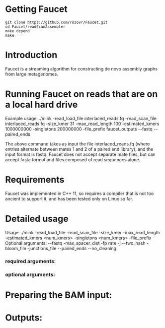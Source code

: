 <!-- # Getting Recycler
You can download Recycler [here](https://github.com/Shamir-Lab/Recycler/releases/download/Recycler-v0.6/Recycler-0.6.zip) or clone it via the link below. In case you download the zip, unzip the file before following the instructions below (ignoring the 'git clone' line)
 -->
# Getting Faucet
    git clone https://github.com/rozovr/Faucet.git
    cd Faucet/readScanAssembler
	make depend
	make    
 
# Introduction
Faucet is a streaming algorithm for constructing de novo assembly graphs from large metagenomes. 


# Running Faucet on reads that are on a local hard drive
Example usage:
./mink -read_load_file interlaced_reads.fq -read_scan_file interlaced_reads.fq -size_kmer 31 -max_read_length 100 -estimated_kmers 1000000000 -singletons 200000000 -file_prefix faucet_outputs --fastq --paired_ends

The above command takes as input the file interlaced_reads.fq (where entries alternate between mates 1 and 2 of a paired end library), and the input format is fastq. Faucet does not accept separate mate files, but can accept fasta format and files composed of read sequences alone.


# Requirements
Faucet was implemented in C++ 11, so requires a compiler that is not too ancient to support it, and has been tested only on Linux so far. 

# Detailed usage

Usage:
./mink -read_load_file <filename> -read_scan_file <filename> -size_kmer <k> -max_read_length <length> -estimated_kmers <num_kmers> -singletons <num_kmers> -file_prefix <prefix>
Optional arguments: --fastq -max_spacer_dist <dist> -fp rate <rate> -j <int> --two_hash -bloom_file <filename> -junctions_file <filename> --paired_ends --no_cleaning

### required arguments:
 <!--    
    -g GRAPH
    (spades 3.50+) assembly graph FASTG file to process:
    for spades 3.5, before_rr.fastg; for spades 3.6+, assembly_graph.fastg
    -k MAX_K
    integer reflecting maximum k value used by the assembler
    -b BAM
    BAM file resulting from aligning reads to contigs file, filtering for best matches
  -->
### optional arguments:
<!-- 
    -l LENGTH
    minimum length required for reporting [default: 1000]
    -m MAX_CV
    coefficient of variation used for pre-selection
    [default: 0.5, higher - less restrictive]
    -i ISO
    True or False value reflecting whether data sequenced
    was an isolated strain 
 -->
# <a name="bam-prep">Preparing the BAM input:
<!-- 
Recycler uses paired-end alignments of the reads originally assembled to the output assembly graph to filter and select amongst candidate circular sequences. In order to do so, it requires as input a BAM file containing the set of best alignment hits for each read pair. We recommend the following steps (tested on BWA 0.7.5 and samtools 1.19) to prepare the BAM file:

    python make_fasta_from_fastg.py -g assembly_graph.fastg
    
    bwa index assembly_graph.nodes.fasta
    
    bwa mem  assembly_graph.nodes.fasta R1.fastq.gz R2.fastq.gz | samtools view -buS - > reads_pe.bam
    
    samtools view -bF 0x0800 reads_pe.bam > reads_pe_primary.bam
    
    samtools sort reads_pe_primary.bam reads_pe_primary.sort
    
    samtools index reads_pe_primary.sort.bam

following these steps, we only need the files reads_pe_primary.sort.bam and reads_pe_primary.sort.bam.bai.
 -->
# Outputs:

<!-- 1. \<prefix\>.cycs.fasta  - a fasta formatted file of predicted plasmids
2. \<prefix\>.cycs.paths_w_cov.txt - a text file containing information about plasmids composed of multiple contigs.

The format for the second file is:
* *\<plasmid name\>* - e.g., RNODE_5_length_42666_cov_19.93685
* *\<node names in the original graph making up this cycle\>* - e.g., \('NODE_2801_length_42596_cov_19.8677', "NODE_2387_length_125_cov_34.7286'"\).
* *\<coverage levels of nodes at the time they are removed\>* - e.g., \[19.8677, 34.7286\]
* *\<node numbers in the original graph making up this cycle\>* - e.g., \[2801, 2387\]. This can be useful for visualizing the path in tools like [Bandage](https://rrwick.github.io/Bandage/) -->

